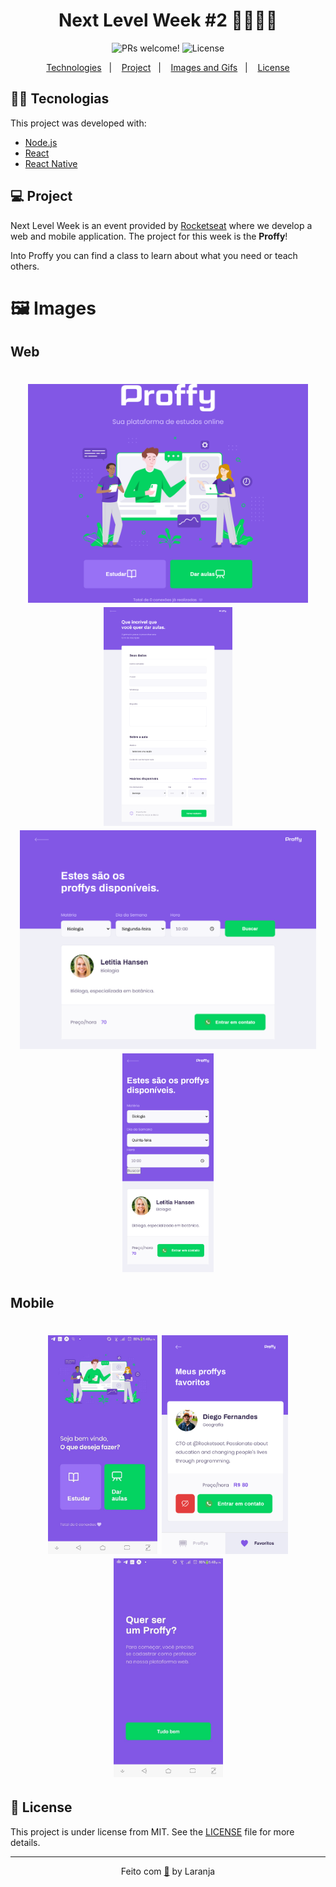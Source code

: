 <h1 align="center">
 Next Level Week #2 🚀👨🏽‍💻
</h1>
<p align="center">
 <img src="https://img.shields.io/static/v1?label=Laranja&message=welcome&color=ffa500&labelColor=000000" alt="PRs welcome!" />

  <img alt="License" src="https://img.shields.io/static/v1?label=license&message=MIT&color=ffa500&labelColor=000000">
</p>

<p align="center">
  <a href="#rocket-tecnologias">Technologies</a>&nbsp;&nbsp;&nbsp;|&nbsp;&nbsp;&nbsp;
  <a href="#-projeto">Project</a>&nbsp;&nbsp;&nbsp;|&nbsp;&nbsp;&nbsp;
  <!-- <a href="#-layout">How to Start</a>&nbsp;&nbsp;&nbsp;|&nbsp;&nbsp;&nbsp; -->
  <a href="#-como-contribuir">Images and Gifs</a>&nbsp;&nbsp;&nbsp;|&nbsp;&nbsp;&nbsp;
  <a href="#memo-licença">License</a>
</p>

## 👨‍💻 Tecnologias

This project was developed with:

- [Node.js](https://nodejs.org/en/)
- [React](https://reactjs.org/)
- [React Native](https://reactnative.dev/)

## 💻 Project

Next Level Week is an event provided by [Rocketseat](https://rocketseat.com.br/) where we develop a web and mobile application. The project for this week is the **Proffy**!

Into Proffy you can find a class to learn about what you need or teach others.

<!-- ## 🏁 How to Start

1. Fork and clone this repository
1. Type the command `yarn` to update the project dependencies
1. Type the command `yarn start` to start your project

That's it ✔ -->

# 🖼️ Images 
 ## Web
 <h1 align="center">
 <img src= ".github\images\web-main-screen.png" height= "350" />
 <img src= ".github\images\web-give-classes-screen.png" height= "350" />
 <img src= ".github\images\web-study-screen.png" height= "350" />
 <img src= ".github\images\web-study-responsive-screen.png" height= "350" />
</h1>

 ## Mobile
 <h1 align="center">
 <img src= ".github\images\mobile-main-screen.jpg" height= "350" />
 <img src= ".github\images\mobile-favorites-screen.png" height= "350" />
 <img src= ".github\images\mobile-wanttobeaproffy-screen.jpg" height= "350" />

</h1>

## 📝 License

This project is under license from MIT. See the [LICENSE](LICENSE) file for more details.

---

<span align="center">

Feito com [🧡](https://www.linkedin.com/in/emerson-laranja-dos-santos-9b6064145/) by Laranja
</span>
